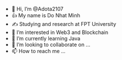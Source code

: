- 👋 Hi, I’m @Adota2107
- 👍 My name is Do Nhat Minh
- ✍️ Studying and research at FPT University
- 👀 I’m interested in Web3 and Blockchain
- 🌱 I’m currently learning Java
- 💞️ I’m looking to collaborate on ...
- 📫 How to reach me ...

<!---
Adota2107/Adota2107 is a ✨ special ✨ repository because its `README.md` (this file) appears on your GitHub profile.
You can click the Preview link to take a look at your changes.
--->
